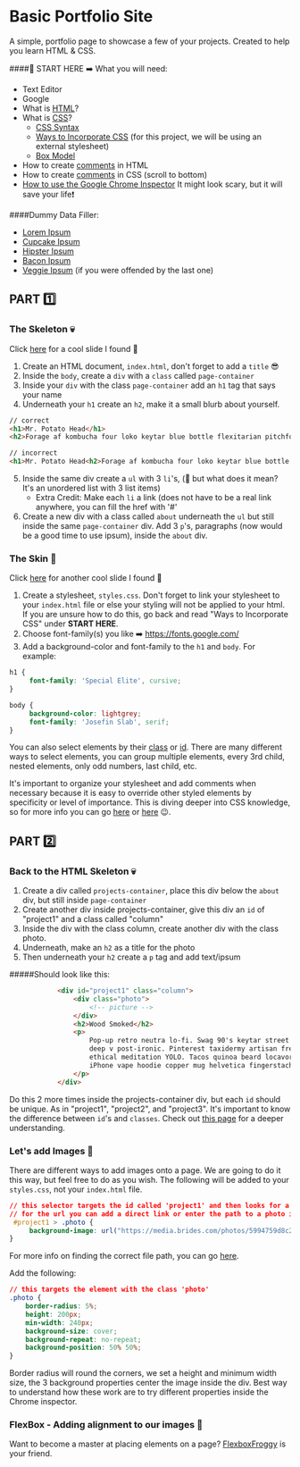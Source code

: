 # Basic Portfolio Site
A simple, portfolio page to showcase a few of your projects. Created to help you learn HTML & CSS. 

####🚩 START HERE ➡️ What you will need:

* Text Editor
* Google
* What is [HTML](https://www.w3schools.com/html/html_intro.asp)?
* What is [CSS](https://www.w3schools.com/css/css_intro.asp)? 
     - [CSS Syntax](https://www.w3schools.com/css/css_syntax.asp)
     - [Ways to Incorporate CSS](https://www.w3schools.com/css/css_howto.asp) (for this project, we will be using an external stylesheet)
     - [Box Model](https://www.w3schools.com/css/css_boxmodel.asp)
* How to create [comments](https://www.w3schools.com/html/html_comments.asp) in HTML
* How to create [comments](https://www.w3schools.com/css/css_syntax.asp) in CSS (scroll to bottom)
* [How to use the Google Chrome Inspector](https://developers.google.com/web/tools/chrome-devtools/inspect-styles/) It might look scary, but it will save your life❗

####Dummy Data Filler:
* [Lorem Ipsum](https://loremipsum.io/)
* [Cupcake Ipsum](http://www.cupcakeipsum.com/)
* [Hipster Ipsum](https://hipsum.co/)
* [Bacon Ipsum](https://baconipsum.com/)
* [Veggie Ipsum](http://veggieipsum.com/) (if you were offended by the last one)

## PART 1️⃣
### The Skeleton 💀 
Click [here](https://cdn-images-1.medium.com/max/1600/1*nm0JcvKyANiyLONtE0K9Rg.png) for a cool slide I found 💫

1. Create an HTML document, `index.html`, don't forget to add a `title` 😎
2. Inside the `body`, create a `div` with a `class` called `page-container`
3. Inside your `div` with the class `page-container` add an `h1` tag that says your name 
4. Underneath your `h1` create an `h2`, make it a small blurb about yourself. 
```html
// correct
<h1>Mr. Potato Head</h1>
<h2>Forage af kombucha four loko keytar blue bottle flexitarian pitchfork.</h2>
```
```html
// incorrect
<h1>Mr. Potato Head<h2>Forage af kombucha four loko keytar blue bottle flexitarian pitchfork.</h2></h1>
```
5. Inside the same div create a `ul` with 3 `li`'s, (🤔 but what does it mean? It's an unordered list with 3 list items)
     - Extra Credit: Make each `li` a link (does not have to be a real link anywhere, you can fill the href with '#'
6. Create a new div with a class called `about` underneath the `ul` but still inside the same `page-container` div. Add 3 `p`'s, paragraphs (now would be a good time to use ipsum),  inside the `about` div.

### The Skin 🧟
Click [here](https://cdn-images-1.medium.com/max/1600/1*_7xje-aNFRomqrScCrXpjw.png) for another cool slide I found 💫

1. Create a stylesheet, `styles.css`. Don't forget to link your stylesheet to your `index.html` file or else your styling will not be applied to your html. If you are unsure how to do this, go back and read "Ways to Incorporate CSS" under **START HERE**. 
2. Choose font-family(s) you like ➡️ https://fonts.google.com/
3. Add a background-color and font-family to the `h1` and `body`. For example:
```css
h1 {
     font-family: 'Special Elite', cursive;
}
```
```css
body {
     background-color: lightgrey;
     font-family: 'Josefin Slab', serif;
}
```
You can also select elements by their [class](https://www.w3schools.com/cssref/sel_class.asp) or [id](https://www.w3schools.com/cssref/sel_id.asp). There are many different ways to select elements, you can group multiple elements, every 3rd child, nested elements, only odd numbers, last child, etc. 

It's important to organize your stylesheet and add comments when necessary because it is easy to override other styled elements by specificity or level of importance. This is diving deeper into CSS knowledge, so for more info you can go [here](https://developer.mozilla.org/en-US/docs/Web/CSS/Specificity) or [here](https://www.google.com/) 😉.

## PART 2️⃣
### Back to the HTML Skeleton 💀

1. Create a div called `projects-container`, place this div below the `about` div, but still inside `page-container`
2. Create another div inside projects-container, give this div an `id` of "project1" and a class called "column"
3. Inside the div with the class column, create another div with the class photo.
4. Underneath, make an `h2` as a title for the photo
5. Then underneath your `h2` create a `p` tag and add text/ipsum 

#####Should look like this: 
```html
            <div id="project1" class="column">
                <div class="photo">
                    <!-- picture -->
                </div>
                <h2>Wood Smoked</h2>
                <p>
                    Pop-up retro neutra lo-fi. Swag 90's keytar street art kinfolk PBR&B cold-pressed 
                    deep v post-ironic. Pinterest taxidermy artisan freegan tbh trust fund kale chips 
                    ethical meditation YOLO. Tacos quinoa beard locavore hexagon readymade. Shaman 
                    iPhone vape hoodie copper mug helvetica fingerstache food truck venmo live-edge.
                </p>
            </div>
```
Do this 2 more times inside the projects-container div, but each `id` should be unique. As in "project1", "project2", and "project3". It's important to know the difference between `id`'s and `classes`. Check out [this page](https://css-tricks.com/the-difference-between-id-and-class/) for a deeper understanding. 

### Let's add Images 📸
There are different ways to add images onto a page. We are going to do it this way, but feel free to do as you wish. The following will be added to your `styles.css`, not your `index.html` file.
```css
// this selector targets the id called 'project1' and then looks for a child element with the class 'photo'
// for the url you can add a direct link or enter the path to a photo in your directory
 #project1 > .photo {
     background-image: url("https://media.brides.com/photos/5994759d8c2b365d5c23c0c5/1:1/w_767/A.P.%2520Bio%2520rose%2520detail.png");
}
```
For more info on finding the correct file path, you can go [here](https://www.w3schools.com/html/html_filepaths.asp).

Add the following:
```css
// this targets the element with the class 'photo'
.photo {
    border-radius: 5%; 
    height: 200px; 
    min-width: 240px; 
    background-size: cover;
    background-repeat: no-repeat;
    background-position: 50% 50%;
}
```
Border radius will round the corners, we set a height and minimum width size, the 3 background properties center the image inside the div. Best way to understand how these work are to try different properties inside the Chrome inspector. 

### FlexBox - Adding alignment to our images 🐸
Want to become a master at placing elements on a page? [FlexboxFroggy](https://flexboxfroggy.com/) is your friend. 